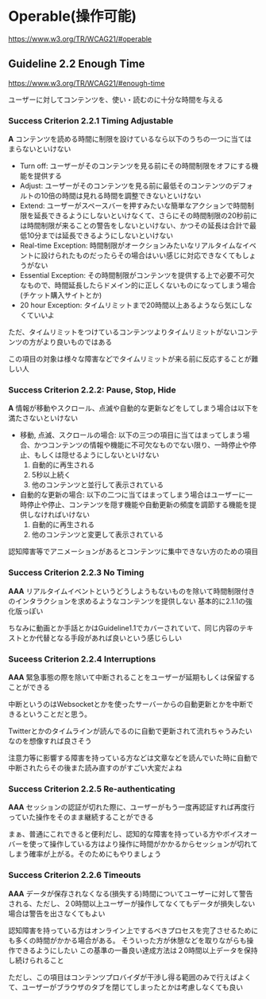 # Operable(操作可能)
https://www.w3.org/TR/WCAG21/#operable

## Guideline 2.2 Enough Time
https://www.w3.org/TR/WCAG21/#enough-time

ユーザーに対してコンテンツを、使い・読むのに十分な時間を与える

### Success Criterion 2.2.1 Timing Adjustable
**A** コンテンツを読める時間に制限を設けているなら以下のうちの一つに当てはまらないといけない
- Turn off: ユーザーがそのコンテンツを見る前にその時間制限をオフにする機能を提供する
- Adjust: ユーザーがそのコンテンツを見る前に最低そのコンテンツのデフォルトの10倍の時間は見れる時間を調整できないといけない
- Extend: ユーザーがスペースバーを押すみたいな簡単なアクションで時間制限を延長できるようにしないといけなくて、さらにその時間制限の20秒前には時間制限が来ることの警告をしないといけない、かつその延長は合計で最低10分までは延長できるようにしないといけない
- Real-time Exception: 時間制限がオークションみたいなリアルタイムなイベントに設けられたものだったらその場合はいい感じに対応できなくてもしょうがない
- Essential Exception: その時間制限がコンテンツを提供する上で必要不可欠なもので、時間延長したらドメイン的に正しくないものになってしまう場合(チケット購入サイトとか)
- 20 hour Exception: タイムリミットまで20時間以上あるようなら気にしなくていいよ

ただ、タイムリミットをつけているコンテンツよりタイムリミットがないコンテンツの方がより良いものではある

この項目の対象は様々な障害などでタイムリミットが来る前に反応することが難しい人

### Success Criterion 2.2.2: Pause, Stop, Hide
**A** 情報が移動やスクロール、点滅や自動的な更新などをしてしまう場合は以下を満たさないといけない
- 移動, 点滅、スクロールの場合: 以下の三つの項目に当てはまってしまう場合、かつコンテンツの情報や機能に不可欠なものでない限り、一時停止や停止、もしくは隠せるようにしないといけない
  1. 自動的に再生される
  2. 5秒以上続く
  3. 他のコンテンツと並行して表示されている
- 自動的な更新の場合: 以下の二つに当てはまってしまう場合はユーザーに一時停止や停止、コンテンツを隠す機能や自動更新の頻度を調節する機能を提供しなければいけない
  1. 自動的に再生される
  2. 他のコンテンツと変更して表示されている

認知障害等でアニメーションがあるとコンテンツに集中できない方のための項目

### Success Criterion 2.2.3 No Timing
**AAA** リアルタイムイベントというどうしようもないものを除いて時間制限付きのインタラクションを求めるようなコンテンツを提供しない
基本的に2.1.1の強化版っぽい

ちなみに動画とか手話とかはGuideline1.1でカバーされていて、同じ内容のテキストとか代替となる手段があれば良いという感じらしい

### Suceess Criterion 2.2.4 Interruptions
**AAA** 緊急事態の際を除いて中断されることをユーザーが延期もしくは保留することができる

中断というのはWebsocketとかを使ったサーバーからの自動更新とかを中断できるということだと思う。

Twitterとかのタイムラインが読んでるのに自動で更新されて流れちゃうみたいなのを想像すれば良さそう

注意力等に影響する障害を持っている方などは文章などを読んでいた時に自動で中断されたらその後また読み直すのがすごい大変だよね

### Success Criterion 2.2.5 Re-authenticating
**AAA** セッションの認証が切れた際に、ユーザーがもう一度再認証すれば再度行っていた操作をそのまま継続することができる

まぁ、普通にこれできると便利だし、認知的な障害を持っている方やボイスオーバーを使って操作している方はより操作に時間がかかるからセッションが切れてしまう確率が上がる。そのためにもやりましょう

### Success Criterion 2.2.6 Timeouts
**AAA** データが保存されなくなる(損失する)時間についてユーザーに対して警告される、ただし、２0時間以上ユーザーが操作してなくてもデータが損失しない場合は警告を出さなくてもよい

認知障害を持っている方はオンライン上でするべきプロセスを完了させるためにも多くの時間がかかる場合がある。
そういった方が休憩などを取りながらも操作できるようにしたい
この基準の一番良い達成方法は２0時間以上データを保持し続けられること

ただし、この項目はコンテンツプロバイダが干渉し得る範囲のみで行えばよくて、ユーザーがブラウザのタブを閉じてしまったとかは考慮しなくても良い
